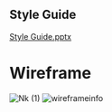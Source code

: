 ## Style Guide 

[Style Guide.pptx](https://github.com/cis-famu/design-project-the-matrix/files/13479803/Style.Guide.pptx)


# Wireframe
![Nk (1)](https://github.com/cis-famu/design-project-the-matrix/assets/111886958/06c13fcb-aec2-4189-8efe-e9741c21cf7b)
![wireframeinfo](https://github.com/cis-famu/design-project-the-matrix/assets/111886958/74a22ee5-6d68-4382-9fa2-e664c8c53803)

